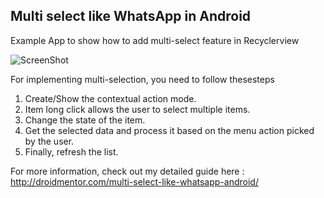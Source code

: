 <h2>Multi select like WhatsApp in Android</h2>

Example App to show how to add multi-select feature in Recyclerview

![ScreenShot](http://droidmentor.com/wp-content/uploads/2016/10/MultiSelect-1.jpg)

For implementing multi-selection, you need to follow thesesteps

1. Create/Show the contextual action mode.
2. Item long click allows the user to select multiple items.
3. Change the state of the item.
4. Get the selected data and process it based on the menu action picked by the user.
5. Finally, refresh the list.

For more information, check out my detailed guide here : http://droidmentor.com/multi-select-like-whatsapp-android/




